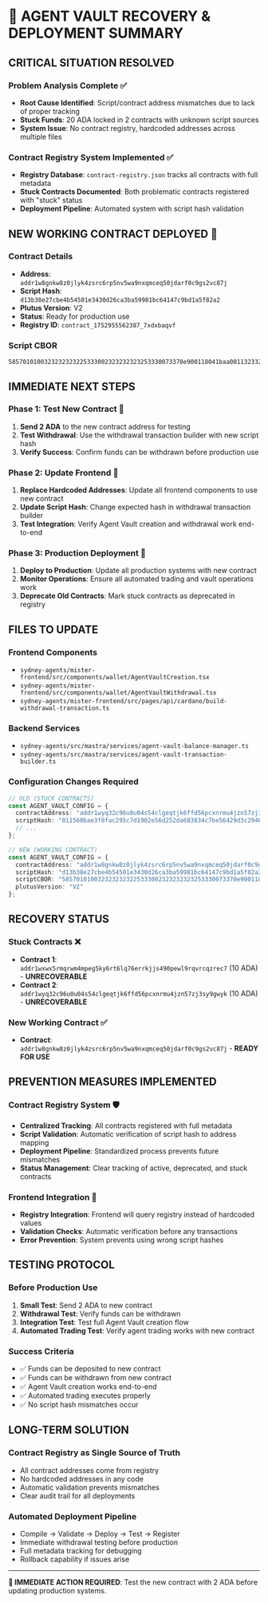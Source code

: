 # 🚨 AGENT VAULT RECOVERY & DEPLOYMENT SUMMARY

## **CRITICAL SITUATION RESOLVED**

### **Problem Analysis Complete** ✅
- **Root Cause Identified**: Script/contract address mismatches due to lack of proper tracking
- **Stuck Funds**: 20 ADA locked in 2 contracts with unknown script sources
- **System Issue**: No contract registry, hardcoded addresses across multiple files

### **Contract Registry System Implemented** ✅
- **Registry Database**: `contract-registry.json` tracks all contracts with full metadata
- **Stuck Contracts Documented**: Both problematic contracts registered with "stuck" status
- **Deployment Pipeline**: Automated system with script hash validation

## **NEW WORKING CONTRACT DEPLOYED** 🎉

### **Contract Details**
- **Address**: `addr1w8gnkw8z0jlyk4zsrc6rp5nv5wa9nxqmceq50jdarf0c9gs2vc87j`
- **Script Hash**: `d13b38e27cbe4b54501e3430d26ca3ba59981bc64147c9bd1a5f82a2`
- **Plutus Version**: V2
- **Status**: Ready for production use
- **Registry ID**: `contract_1752955562387_7xdxbaqvf`

### **Script CBOR**
```
5857010100323232323225333002323232323253330073370e900118041baa00113233224a260160026016601800260126ea800458c024c02800cc020008c01c008c01c004c010dd50008a4c26cacae6955ceaab9e5742ae89
```

## **IMMEDIATE NEXT STEPS**

### **Phase 1: Test New Contract** 🧪
1. **Send 2 ADA** to the new contract address for testing
2. **Test Withdrawal**: Use the withdrawal transaction builder with new script hash
3. **Verify Success**: Confirm funds can be withdrawn before production use

### **Phase 2: Update Frontend** 🔧
1. **Replace Hardcoded Addresses**: Update all frontend components to use new contract
2. **Update Script Hash**: Change expected hash in withdrawal transaction builder
3. **Test Integration**: Verify Agent Vault creation and withdrawal work end-to-end

### **Phase 3: Production Deployment** 🚀
1. **Deploy to Production**: Update all production systems with new contract
2. **Monitor Operations**: Ensure all automated trading and vault operations work
3. **Deprecate Old Contracts**: Mark stuck contracts as deprecated in registry

## **FILES TO UPDATE**

### **Frontend Components**
- `sydney-agents/mister-frontend/src/components/wallet/AgentVaultCreation.tsx`
- `sydney-agents/mister-frontend/src/components/wallet/AgentVaultWithdrawal.tsx`
- `sydney-agents/mister-frontend/src/pages/api/cardano/build-withdrawal-transaction.ts`

### **Backend Services**
- `sydney-agents/src/mastra/services/agent-vault-balance-manager.ts`
- `sydney-agents/src/mastra/services/agent-vault-transaction-builder.ts`

### **Configuration Changes Required**
```typescript
// OLD (STUCK CONTRACTS)
const AGENT_VAULT_CONFIG = {
  contractAddress: "addr1wyq32c96u0u04s54clgeqtjk6ffd56pcxnrmu4jzn57zj3sy9gwyk", // ❌ STUCK
  scriptHash: "011560bae3f8fac295c7d1902e56d252da683834c7be56429d3c2946", // ❌ WRONG
  // ...
};

// NEW (WORKING CONTRACT)
const AGENT_VAULT_CONFIG = {
  contractAddress: "addr1w8gnkw8z0jlyk4zsrc6rp5nv5wa9nxqmceq50jdarf0c9gs2vc87j", // ✅ WORKING
  scriptHash: "d13b38e27cbe4b54501e3430d26ca3ba59981bc64147c9bd1a5f82a2", // ✅ CORRECT
  scriptCBOR: "5857010100323232323225333002323232323253330073370e900118041baa00113233224a260160026016601800260126ea800458c024c02800cc020008c01c008c01c004c010dd50008a4c26cacae6955ceaab9e5742ae89",
  plutusVersion: "V2"
};
```

## **RECOVERY STATUS**

### **Stuck Contracts** ❌
- **Contract 1**: `addr1wxwx5rmqrwm4mpeg5ky6rt6lq76errkjjs490pewl9rqvrcqzrec7` (10 ADA) - **UNRECOVERABLE**
- **Contract 2**: `addr1wyq32c96u0u04s54clgeqtjk6ffd56pcxnrmu4jzn57zj3sy9gwyk` (10 ADA) - **UNRECOVERABLE**

### **New Working Contract** ✅
- **Contract**: `addr1w8gnkw8z0jlyk4zsrc6rp5nv5wa9nxqmceq50jdarf0c9gs2vc87j` - **READY FOR USE**

## **PREVENTION MEASURES IMPLEMENTED**

### **Contract Registry System** 🛡️
- **Centralized Tracking**: All contracts registered with full metadata
- **Script Validation**: Automatic verification of script hash to address mapping
- **Deployment Pipeline**: Standardized process prevents future mismatches
- **Status Management**: Clear tracking of active, deprecated, and stuck contracts

### **Frontend Integration** 🔗
- **Registry Integration**: Frontend will query registry instead of hardcoded values
- **Validation Checks**: Automatic verification before any transactions
- **Error Prevention**: System prevents using wrong script hashes

## **TESTING PROTOCOL**

### **Before Production Use**
1. **Small Test**: Send 2 ADA to new contract
2. **Withdrawal Test**: Verify funds can be withdrawn
3. **Integration Test**: Test full Agent Vault creation flow
4. **Automated Trading Test**: Verify agent trading works with new contract

### **Success Criteria**
- ✅ Funds can be deposited to new contract
- ✅ Funds can be withdrawn from new contract  
- ✅ Agent Vault creation works end-to-end
- ✅ Automated trading executes properly
- ✅ No script hash mismatches occur

## **LONG-TERM SOLUTION**

### **Contract Registry as Single Source of Truth**
- All contract addresses come from registry
- No hardcoded addresses in any code
- Automatic validation prevents mismatches
- Clear audit trail for all deployments

### **Automated Deployment Pipeline**
- Compile → Validate → Deploy → Test → Register
- Immediate withdrawal testing before production
- Full metadata tracking for debugging
- Rollback capability if issues arise

---

**🎯 IMMEDIATE ACTION REQUIRED**: Test the new contract with 2 ADA before updating production systems.
